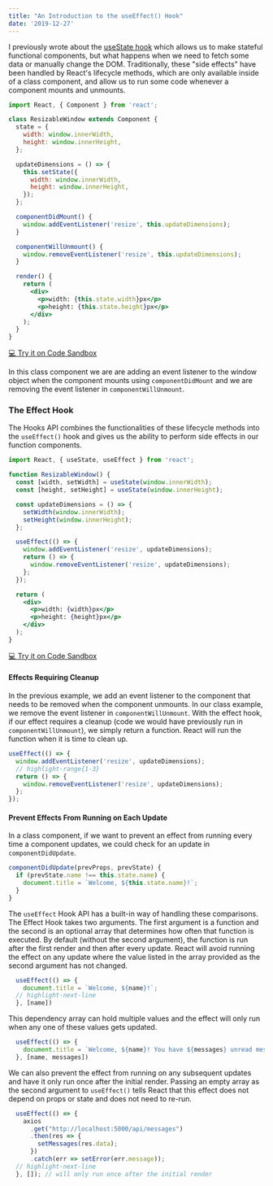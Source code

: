 ```yaml
---
title: "An Introduction to the useEffect() Hook"
date: '2019-12-27'
---
```


I previously wrote about the [useState hook](/use-state-hook) which allows us to make stateful functional components, but what happens when we need to fetch some data or manually change the DOM. Traditionally, these "side effects" have been handled by React's lifecycle methods, which are only available inside of a class component, and allow us to run some code whenever a component mounts and unmounts.

```jsx
import React, { Component } from 'react';

class ResizableWindow extends Component {
  state = {
    width: window.innerWidth,
    height: window.innerHeight,
  };

  updateDimensions = () => {
    this.setState({
      width: window.innerWidth,
      height: window.innerHeight,
    });
  };

  componentDidMount() {
    window.addEventListener('resize', this.updateDimensions);
  }

  componentWillUnmount() {
    window.removeEventListener('resize', this.updateDimensions);
  }

  render() {
    return (
      <div>
        <p>width: {this.state.width}px</p>
        <p>height: {this.state.height}px</p>
      </div>
    );
  }
}
```
<a class="code-sandbox-link" href="https://codesandbox.io/s/use-effect-class-demo-dc5mk" target="_blank">💻 Try it on Code Sandbox</a>

In this class component we are are adding an event listener to the window object when the component mounts using `componentDidMount` and we are removing the event listener in `componentWillUnmount`.

### The Effect Hook

The Hooks API combines the functionalities of these lifecycle methods into the `useEffect()` hook and gives us the ability to perform side effects in our function components.

```jsx
import React, { useState, useEffect } from 'react';

function ResizableWindow() {
  const [width, setWidth] = useState(window.innerWidth);
  const [height, setHeight] = useState(window.innerHeight);

  const updateDimensions = () => {
    setWidth(window.innerWidth);
    setHeight(window.innerHeight);
  };

  useEffect(() => {
    window.addEventListener('resize', updateDimensions);
    return () => {
      window.removeEventListener('resize', updateDimensions);
    };
  });

  return (
    <div>
      <p>width: {width}px</p>
      <p>height: {height}px</p>
    </div>
  );
}
```
<a class="code-sandbox-link" href="https://codesandbox.io/s/use-effect-functional-demo-3ki4d" target="_blank">💻 Try it on Code Sandbox</a>

#### Effects Requiring Cleanup

In the previous example, we add an event listener to the component that needs to be removed when the component unmounts. In our class example, we remove the event listener in `componentWillUnmount`. With the effect hook, if our effect requires a cleanup (code we would have previously run in `componentWillUnmount`), we simply return a function. React will run the function when it is time to clean up.

```jsx
useEffect(() => {
  window.addEventListener('resize', updateDimensions);
  // highlight-range{1-3}
  return () => {
    window.removeEventListener('resize', updateDimensions);
  };
});
```
#### Prevent Effects From Running on Each Update

In a class component, if we want to prevent an effect from running every time a component updates, we could check for an update in `componentDidUpdate`.

```jsx
componentDidUpdate(prevProps, prevState) {
  if (prevState.name !== this.state.name) {
    document.title = `Welcome, ${this.state.name}!`;
  }
}
```

The `useEffect` Hook API has a built-in way of handling these comparisons. The Effect Hook takes two arguments. The first argument is a function and the second is an optional array that determines how often that function is executed. By default (without the second argument), the function is run after the first render and then after every update. React will avoid running the effect on any update where the value listed in the array provided as the second argument has not changed.

```jsx
  useEffect(() => {
    document.title = `Welcome, ${name}!`;
  // highlight-next-line
  }, [name])
```

This dependency array can hold multiple values and the effect will only run when any one of these values gets updated.

```jsx
  useEffect(() => {
    document.title = `Welcome, ${name}! You have ${messages} unread messages.`
  }, [name, messages])
```

We can also prevent the effect from running on any subsequent updates and have it only run once after the initial render. Passing an empty array as the second argument to `useEffect()` tells React that this effect does not depend on props or state and does not need to re-run.

```jsx
  useEffect(() => {
    axios
      .get("http://localhost:5000/api/messages")
      .then(res => {
        setMessages(res.data);
      })
      .catch(err => setError(err.message));
  // highlight-next-line
  }, []); // will only run once after the initial render
```
